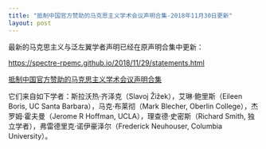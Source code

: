 ```yaml
---
title: "抵制中国官方赞助的马克思主义学术会议声明合集-2018年11月30日更新"
layout: post
---
```


最新的马克思主义与泛左翼学者声明已经在原声明合集中更新：

https://spectre-rpemc.github.io/2018/11/29/statements.html

[抵制中国官方赞助的马克思主义学术会议声明合集](https://spectre-rpemc.github.io/2018/11/29/statements.html)

它们来自如下学者：斯拉沃热·齐泽克（Slavoj Žižek），艾琳·鲍里斯（Eileen Boris, UC Santa Barbara），马克·布莱彻（Mark Blecher, Oberlin College），杰罗姆·霍夫曼（Jerome R Hoffman, UCLA），理查德·史密斯（Richard Smith, 独立学者），弗雷德里克·诺伊豪泽尔（Frederick Neuhouser, Columbia University）。

